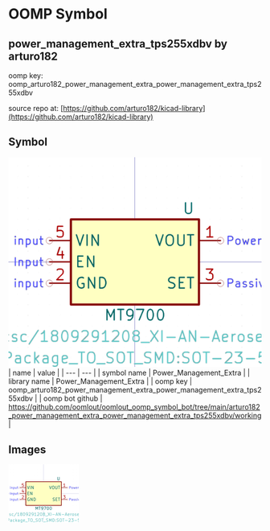 # OOMP Symbol  
## power_management_extra_tps255xdbv  by arturo182  
  
oomp key: oomp_arturo182_power_management_extra_power_management_extra_tps255xdbv  
  
source repo at: [https://github.com/arturo182/kicad-library](https://github.com/arturo182/kicad-library)  
## Symbol  
  
[![working.png](working_600.png)](working.png)  
| name | value | 
| --- | --- | 
| symbol name | Power_Management_Extra | 
| library name | Power_Management_Extra | 
| oomp key | oomp_arturo182_power_management_extra_power_management_extra_tps255xdbv | 
| oomp bot github | https://github.com/oomlout/oomlout_oomp_symbol_bot/tree/main/arturo182_power_management_extra_power_management_extra_tps255xdbv/working | 
## Images  
  
[![working.png](working_140.png)](working.png)  
